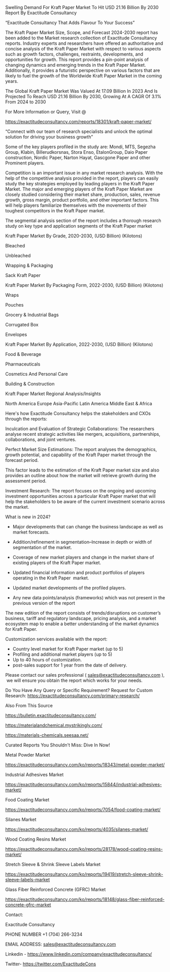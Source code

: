Swelling Demand For Kraft Paper Market To Hit USD 21.16 Billion By 2030 Report By Exactitude Consultancy

“Exactitude Consultancy That Adds Flavour To Your Success”

The Kraft Paper Market Size, Scope, and Forecast 2024-2030 report has been added to the Market research collection of Exactitude Consultancy reports. Industry experts and researchers have offered an authoritative and concise analysis of the Kraft Paper Market with respect to various aspects such as growth factors, challenges, restraints, developments, and opportunities for growth. This report provides a pin-point analysis of changing dynamics and emerging trends in the Kraft Paper Market. Additionally, it provides a futuristic perspective on various factors that are likely to fuel the growth of the Worldwide Kraft Paper Market in the coming years.

The Global Kraft Paper Market Was Valued At 17.09 Billion In 2023 And Is Projected To Reach USD 21.16 Billion By 2030, Growing At A CAGR Of 3.1% From 2024 to 2030

For More Information or Query, Visit @

https://exactitudeconsultancy.com/reports/18301/kraft-paper-market/

“Connect with our team of research specialists and unlock the optimal solution for driving your business growth”

Some of the key players profiled in the study are: Mondi, MTS, Segezha Group, Klabin, Billerudkorsnas, Stora Enso, EtalonGroup, Daio Paper construction, Nordic Paper, Narton Hayat, Gascgone Paper and other Prominent players.

Competition is an important issue in any market research analysis. With the help of the competitive analysis provided in the report, players can easily study the key strategies employed by leading players in the Kraft Paper Market. The major and emerging players of the Kraft Paper Market are closely studied considering their market share, production, sales, revenue growth, gross margin, product portfolio, and other important factors. This will help players familiarize themselves with the movements of their toughest competitors in the Kraft Paper market.

The segmental analysis section of the report includes a thorough research study on key type and application segments of the Kraft Paper market

Kraft Paper Market By Grade, 2020-2030, (USD Billion) (Kilotons)

Bleached

Unbleached

Wrapping & Packaging

Sack Kraft Paper

Kraft Paper Market By Packaging Form, 2022-2030, (USD Billion) (Kilotons)

Wraps

Pouches

Grocery & Industrial Bags

Corrugated Box

Envelopes

Kraft Paper Market By Application, 2022-2030, (USD Billion) (Kilotons)

Food & Beverage

Pharmaceuticals

Cosmetics And Personal Care

Building & Construction

Kraft Paper Market Regional Analysis/Insights

North America
Europe
Asia-Pacific
Latin America
Middle East & Africa

Here's how Exactitude Consultancy helps the stakeholders and CXOs through the reports:

Inculcation and Evaluation of Strategic Collaborations: The researchers analyse recent strategic activities like mergers, acquisitions, partnerships, collaborations, and joint ventures.

Perfect Market Size Estimations: The report analyses the demographics, growth potential, and capability of the Kraft Paper market through the forecast period.

This factor leads to the estimation of the Kraft Paper market size and also provides an outline about how the market will retrieve growth during the assessment period.

Investment Research: The report focuses on the ongoing and upcoming investment opportunities across a particular Kraft Paper market that will help the stakeholders to be aware of the current investment scenario across the market.

What is new in 2024?

- Major developments that can change the business landscape as well as market forecasts.

- Addition/refinement in segmentation–Increase in depth or width of segmentation of the market.

- Coverage of new market players and change in the market share of existing players of the Kraft Paper market.

- Updated financial information and product portfolios of players operating in the Kraft Paper  market.

- Updated market developments of the profiled players.

- Any new data points/analysis (frameworks) which was not present in the previous version of the report

The new edition of the report consists of trends/disruptions on customer’s business, tariff and regulatory landscape, pricing analysis, and a market ecosystem map to enable a better understanding of the market dynamics for Kraft Paper.

Customization services available with the report:

- Country level market for Kraft Paper market (up to 5)
- Profiling and additional market players (up to 5)
- Up to 40 hours of customization.
- post-sales support for 1 year from the date of delivery.

Please contact our sales professional ( sales@exactitudeconsultancy.com ),  we will ensure you obtain the report which works for your needs.

Do You Have Any Query or Specific Requirement? Request for Custom Research: https://exactitudeconsultancy.com/primary-research/

Also From This Source

https://bulletin.exactitudeconsultancy.com/

https://materialandchemical.mystrikingly.com/

https://materials-chemicals.seesaa.net/

Curated Reports You Shouldn't Miss: Dive In Now!

Metal Powder Market

https://exactitudeconsultancy.com/ko/reports/18343/metal-powder-market/

Industrial Adhesives Market

https://exactitudeconsultancy.com/ko/reports/15844/industrial-adhesives-market/

Food Coating Market

https://exactitudeconsultancy.com/ko/reports/7054/food-coating-market/

Silanes Market

https://exactitudeconsultancy.com/ko/reports/4035/silanes-market/

Wood Coating Resins Market

https://exactitudeconsultancy.com/ko/reports/28178/wood-coating-resins-market/

Stretch Sleeve & Shrink Sleeve Labels Market

https://exactitudeconsultancy.com/ko/reports/19419/stretch-sleeve-shrink-sleeve-labels-market

Glass Fiber Reinforced Concrete (GFRC) Market

https://exactitudeconsultancy.com/ko/reports/18148/glass-fiber-reinforced-concrete-gfrc-market

Contact:

Exactitude Consultancy

PHONE NUMBER +1 (704) 266-3234

EMAIL ADDRESS: sales@exactitudeconsultancy.com

Linkedin - https://www.linkedin.com/company/exactitudeconsultancy/

Twitter- https://twitter.com/ExactitudeCons


